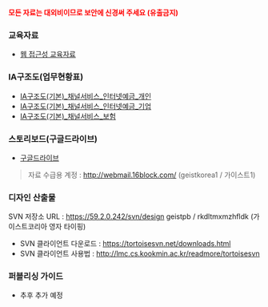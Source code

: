 <strong style="color:red">모든 자료는 대외비이므로 보안에 신경써 주세요 (유출금지)</strong>

### 교육자료
- [웹 접근성 교육자료](https://drive.google.com/file/d/11gZBNEIE6LNDfxLzwDb1tFr7AAKgvd5f/view?usp=sharing)

### IA구조도(업무현황표)
- [IA구조도(기본)_채널서비스_인터넷예금_개인](https://docs.google.com/spreadsheets/d/1uxzz2jgubqmslj0PC3iqJRzoyoU7XVCzgQUno2kqg8k/edit?usp=sharing)
- [IA구조도(기본)_채널서비스_인터넷예금_기업](https://docs.google.com/spreadsheets/d/1H0wonVMDQBIw5ZcbM_ERzL5fMy3t9w67cRzVkHSJow4/edit?usp=sharing)
- [IA구조도(기본)_채널서비스_보험](https://docs.google.com/spreadsheets/d/1j2Qn5H11yWkoxJui4k-OzuHLW5NbywNHs5pJeUkHpE0/edit?usp=sharing)

### 스토리보드(구글드라이브)
- [구글드라이브](https://drive.google.com/drive/folders/1C3noRtUIxfrlmCNpPTzfGlc5jQGCiqnn?usp=sharing)
> 자료 수급용 계정 : http://webmail.16block.com/ (geistkorea1 / 가이스트1)

### 디자인 산출물
SVN 저장소 URL : https://59.2.0.242/svn/design
geistpb / rkdltmxmzhfldk (가이스트코리아 영자 타이핑)
- SVN 클라이언트 다운로드 : https://tortoisesvn.net/downloads.html
- SVN 클라이언트 사용법 : http://lmc.cs.kookmin.ac.kr/readmore/tortoisesvn

### 퍼블리싱 가이드
- 추후 추가 예정
